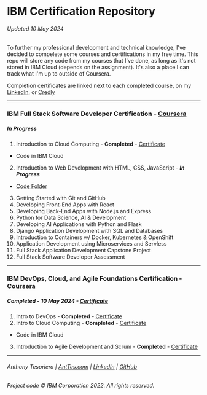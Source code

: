 # IBM Certification Repository
###### Updated 10 May 2024
To further my professional development and technical knowledge, I've decided to compelete some courses and certifications in my free time. This repo will store any code from my courses that I've done, as long as it's not stored in IBM Cloud (depends on the assignment). It's also a place I can track what I'm up to outside of Coursera.

Completion certificates are linked next to each completed course, on my [LinkedIn](https://www.linkedin.com/in/anttesoriero/details/certifications/), or [Credly](https://credly.com/users/anttesoriero)

---

### IBM Full Stack Software Developer Certification - [Coursera](https://www.coursera.org/programs/online-learning-for-apple/professional-certificates/ibm-full-stack-cloud-developer?authProvider=apple)
##### *In Progress*
1. Introduction to Cloud Computing - **Completed** - [Certificate](https://coursera.org/share/f2f6ba9eec6fcc590e38dcaae5b8b894)
  * Code in IBM Cloud
2. Introduction to Web Development with HTML, CSS, JavaScript - ***In Progress***
- [Code Folder](/HTML-CSS-JS_Course)
3. Getting Started with Git and GitHub
4. Developing Front-End Apps with React
5. Developing Back-End Apps with Node.js and Express
6. Python for Data Science, AI & Development
7. Developing AI Applications with Python and Flask
8. Django Application Development with SQL and Databases
9. Introduction to Containers w/ Docker, Kubernetes & OpenShift
10. Application Development using Microservices and Servless
11. Full Stack Application Development Capstone Project
12. Full Stack Software Developer Assessment

---

### IBM DevOps, Cloud, and Agile Foundations Certification - [Coursera](https://www.coursera.org/programs/online-learning-for-apple/specializations/devops-cloud-and-agile-foundations?authProvider=apple)
##### **Completed** - 10 May 2024 - [Certificate](https://coursera.org/share/2695c2a14953b33c56d2661551b1d2f1)
1. Intro to DevOps - **Completed** - [Certificate](https://coursera.org/share/80a4d1d7a4f8f978186adb10c30dd3f3)
2. Intro to Cloud Computing - **Completed** - [Certificate](https://coursera.org/share/f2f6ba9eec6fcc590e38dcaae5b8b894)
 * Code in IBM Cloud 
3. Introduction to Agile Development and Scrum - **Completed** - [Certificate](https://coursera.org/share/3b4b23e6e94654c4455bcfbe6e4f20c2)

---
###### Anthony Tesoriero | [AntTes.com](http://anttes.com) | [LinkedIn](https://linkedin.com/in/anttesoriero) | [GitHub](https://github.com/anttesoriero)
###### Project code © IBM Corporation 2022. All rights reserved.
